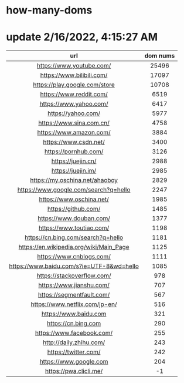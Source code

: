 # how-many-doms

# update 2/16/2022, 4:15:27 AM

url | dom nums
:-: | :-:
https://www.youtube.com/ | 25496
https://www.bilibili.com/ | 17097
https://play.google.com/store | 10708
https://www.reddit.com/ | 6519
https://www.yahoo.com/ | 6417
https://yahoo.com/ | 5977
https://www.sina.com.cn/ | 4758
https://www.amazon.com/ | 3884
https://www.csdn.net/ | 3400
https://pornhub.com/ | 3126
https://juejin.cn/ | 2988
https://juejin.im/ | 2985
https://my.oschina.net/ahaoboy | 2829
https://www.google.com/search?q=hello | 2247
https://www.oschina.net/ | 1985
https://github.com/ | 1485
https://www.douban.com/ | 1377
https://www.toutiao.com/ | 1198
https://cn.bing.com/search?q=hello | 1181
https://en.wikipedia.org/wiki/Main_Page | 1125
https://www.cnblogs.com/ | 1111
https://www.baidu.com/s?ie=UTF-8&wd=hello | 1085
https://stackoverflow.com/ | 978
https://www.jianshu.com/ | 707
https://segmentfault.com/ | 567
https://www.netflix.com/jp-en/ | 516
https://www.baidu.com | 321
https://cn.bing.com | 290
https://www.facebook.com/ | 255
http://daily.zhihu.com/ | 243
https://twitter.com/ | 242
https://www.google.com | 204
https://pwa.clicli.me/ | -1
